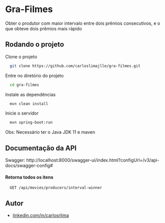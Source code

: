 # Gra-Filmes

Obter o produtor com maior intervalo entre dois prêmios consecutivos, e o que
obteve dois prêmios mais rápido


## Rodando o projeto

Clone o projeto

```bash
  git clone https://github.com/carloslimajlle/gra-filmes.git
```

Entre no diretório do projeto

```bash
  cd gra-filmes
```

Instale as dependências

```bash
  mvn clean install
```

Inicie o servidor

```bash
  mvn spring-boot:run
```

Obs: Necessário ter o Java JDK 11 e maven

## Documentação da API

Swagger: http://localhost:8000/swagger-ui/index.html?configUrl=/v3/api-docs/swagger-config#

#### Retorna todos os itens

```http
  GET /api/movies/producers/interval-winner
```



## Autor

- [linkedin.com/in/carlosrlima](https://www.linkedin.com/in/carlosrlima/)

